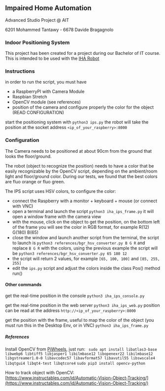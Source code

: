 ## Impaired Home Automation

Advanced Studio Project @ AIT

6201 Mohammed Tantawy - 6678 Davide Bragagnolo

### Indoor Positioning System

This project has been created for a project during our Bachelor of IT course. This is intended to be used with the [IHA Robot](https://github.com/imphomeauto/robot-wheelchair)

### Instructions

in order to run the script, you must have

- a RaspberryPI with Camera Module
- Raspbian Stretch
- OpenCV module (see references)
- position of the camera and configure properly the color for the object (READ CONFIGURATION)

start the positioning system with `python3 ips.py`
the robot will take the position at the socket address `<ip_of_your_raspberry>:8000`

### Configuration

The Camera needs to be positioned at about 90cm from the ground that looks the floor/ground.

The robot (object to recognize the position) needs to have a color that be easily recognizable by the OpenCV script, depending on the ambient/room light and floor/ground color. During our tests, we found that the best colors are fluo orange or fluo green.

The IPS script uses HSV colors, to configure the color:
- connect the Raspberry with a monitor + keyboard + mouse (or connect with VNC)
- open a terminal and launch the script `python3 iha_ips_frame.py` it will open a window frame with the camera view
- with the mouse, click on the object to get the position, on the bottom left of the frame you will see the color in RGB format, for example R(12) G(180) B(65)
- close the window and launch another script from the terminal, the script to launch is `python3 references/bgr_hsv_converter.py B G R` and replace `B G R` with the colors, using the previous example the script will be `python3 references/bgr_hsv_converter.py 65 180 12`
- the script will return 2 values, for example `[65, 100, 100]` and `[85, 255, 255]`
- edit the `ips.py` script and adjust the colors inside the class Pos() method run()

#### Other commands

get the real-time position in the console `python3 iha_ips_console.py`

get the real-time position in the web server `python3 iha_ips_web.py` position can be read at the address `http://<ip_of_your_raspberry>:8000`

get the position with the frame, useful to map the color of the object (you must run this in the Desktop Env, or in VNC) `python3 iha_ips_frame.py`

##### References

Install OpenCV from [PiWheels](https://blog.piwheels.org/new-opencv-builds/), just run:
`
sudo apt install libatlas3-base libwebp6 libtiff5 libjasper1 libilmbase12 libopenexr22 libilmbase12 libgstreamer1.0-0 libavcodec57 libavformat57 libavutil55 libswscale4 libqtgui4 libqt4-test libqtcore4`
`sudo pip3 install opencv-python`

How to track object with OpenCV: [https://www.instructables.com/id/Automatic-Vision-Object-Tracking/](https://www.instructables.com/id/Automatic-Vision-Object-Tracking/)